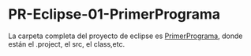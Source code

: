 # PR-Eclipse-01-PrimerPrograma
La carpeta completa del proyecto de eclipse es [PrimerPrograma](https://github.com/smefrag2310/PR-Eclipse-01-PrimerPrograma/commit/e7844d8f7bb5588742b93473b0be9a0233d6bbbb), donde están el .project, el src, el class,etc.
